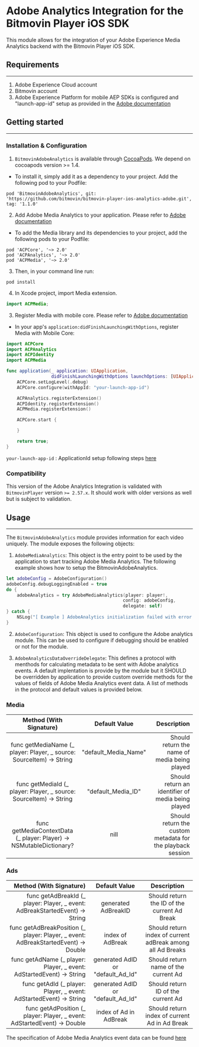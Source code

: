 # Adobe Analytics Integration for the Bitmovin Player iOS SDK
This module allows for the integration of your Adobe Experience Media Analytics backend with the Bitmovin Player iOS SDK.

## Requirements
-----------------
1. Adobe Experience Cloud account
2. Bitmovin account
3. Adobe Experience Platform for mobile AEP SDKs is configured and "launch-app-id" setup as provided in the [Adobe documentation](https://aep-sdks.gitbook.io/docs/using-mobile-extensions/mobile-core/configuration)

## Getting started
------------------

### Installation & Configuration

1. `BitmovinAdobeAnalytics` is available through [CocoaPods](https://cocoapods.org). We depend on cocoapods version >= 1.4.

- To install it, simply add it as a dependency to your project. Add the following pod to your Podfile:

```
pod 'BitmovinAdobeAnalytics', git: 'https://github.com/bitmovin/bitmovin-player-ios-analytics-adobe.git', tag: '1.1.0'
```

2. Add Adobe Media Analytics to your application. Please refer to [Adobe documentation](https://aep-sdks.gitbook.io/docs/using-mobile-extensions/adobe-media-analytics#add-media-analytics-to-your-app)

- To add the Media library and its dependencies to your project, add the following pods to your Podfile:

```
pod 'ACPCore', '~> 2.0'
pod 'ACPAnalytics', '~> 2.0'
pod 'ACPMedia', '~> 2.0'
```

3. Then, in your command line run:

```
pod install
```

4. In Xcode project, import Media extension.

```swift
import ACPMedia;
```

3. Register Media with mobile core. Please refer to [Adobe documentation](https://aep-sdks.gitbook.io/docs/using-mobile-extensions/adobe-media-analytics#register-media-with-mobile-core)

- In your app's `application:didFinishLaunchingWithOptions`, register Media with Mobile Core:

```swift
import ACPCore
import ACPAnalytics
import ACPIdentity
import ACPMedia

func application(_ application: UIApplication,
                 didFinishLaunchingWithOptions launchOptions: [UIApplication.LaunchOptionsKey: Any]?) -> Bool {
    ACPCore.setLogLevel(.debug)
    ACPCore.configure(withAppId: "your-launch-app-id")

    ACPAnalytics.registerExtension()
    ACPIdentity.registerExtension()
    ACPMedia.registerExtension()

    ACPCore.start {

    }

    return true;
}
```

`your-launch-app-id` : ApplicationId setup following steps [here](https://aep-sdks.gitbook.io/docs/using-mobile-extensions/mobile-core/configuration)

### Compatibility
This version of the Adobe Analytics Integration is validated with `BitmovinPlayer` version `>= 2.57.x`. It should work with older versions as well but is subject to validation.

## Usage
----------------
The `BitmovinAdobeAnalytics` module provides information for each video uniquely. The module exposes the following objects:

1. `AdobeMediaAnalytics`: This object is the entry point to be used by the application to start tracking Adobe Media Analytics. The following example shows how to setup the BitmovinAdobeAnalytics.

```swift
let adobeConfig = AdobeConfiguration()
adobeConfig.debugLoggingEnabled = true
do {
    adobeAnalytics = try AdobeMediaAnalytics(player: player!,
                                            config: adobeConfig,
                                            delegate: self)
} catch {
    NSLog("[ Example ] AdobeAnalytics initialization failed with error: \(error)")
}
```
2. `AdobeConfiguration`: This object is used to configure the Adobe analytics module. This can be used to configure if debugging should be enabled or not for the module.

3. `AdobeAnalyticsDataOverrideDelegate`: This defines a protocol with menthods for calculating metadata to be sent with Adobe analytics events. A default implentation is provide by the module but it SHOULD be overridden by application to provide custom override methods for the values of fields of Adobe Media Analytics event data. A list of methods in the protocol and default values is provided below.

### Media

| Method (With Signature)                                                  |       Default Value       | Description|
| :-----------------------------------------------------------------------:|:-------------------------:|-----------:|
| func getMediaName (_ player: Player, _ source: SourceItem) -> String     | 	"default_Media_Name"   | Should return the name of media being played|
| func getMediaId (_ player: Player, _ source: SourceItem) -> String       | 	"default_Media_ID"     | Should return an identifier of media being played|
| func getMediaContextData (_ player: Player) -> NSMutableDictionary?      | 	nill                   | Should return the custom metadata for the playback session|

### Ads

| Method (With Signature)                                                             | Default Value                     | Description |
| -----------------------------------------------------------------------------------:|:---------------------------------:|:-----------:|
| func getAdBreakId (_ player: Player, _ event: AdBreakStartedEvent) -> String        | generated AdBreakID               | Should return the ID of the current Ad Break|
| func getAdBreakPosition (_ player: Player, _ event: AdBreakStartedEvent) -> Double  | index of AdBreak                  | Should return index of current adBreak among all Ad Breaks|
| func getAdName (_ player: Player, _ event: AdStartedEvent) -> String                | generated AdID or "default_Ad_Id" | Should return name of the current Ad|
| func getAdId (_ player: Player, _ event: AdStartedEvent) -> String                  | generated AdID or "default_Ad_Id" | Should return ID of the current Ad|
| func getAdPosition (_ player: Player, _ event: AdStartedEvent) -> Double            | index of Ad in AdBreak            | Should return index of current Ad in Ad Break|


The specification of Adobe Media Analytics event data can be found [here](https://aep-sdks.gitbook.io/docs/using-mobile-extensions/adobe-media-analytics/media-api-reference)
